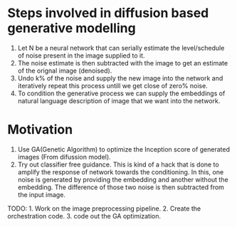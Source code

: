 # Steps involved in diffusion based generative modelling
1. Let N be a neural network that can serially estimate the level/schedule of noise present in the image supplied to it.
2. The noise estimate is then subtracted with the image to get an estimate of the orignal image (denoised).
3. Undo k% of the noise and supply the new image into the network and iteratively repeat this process untill we get close of zero% noise.
4. To condition the generative process we can supply the embeddings of natural language description of image that we want into the network.

# Motivation
1. Use GA(Genetic Algorithm) to optimize the Inception score of generated images (From difussion model).
2. Try out classifier free guidance. This is kind of a hack that is done to amplify the response of network towards the conditioning. In this, one noise is generated by providing the embedding and another without the embedding. The difference of those two noise is then subtracted from the input image. 

TODO:
    1. Work on the image preprocessing pipeline.
    2. Create the orchestration code.
    3. code out the GA optimization.
